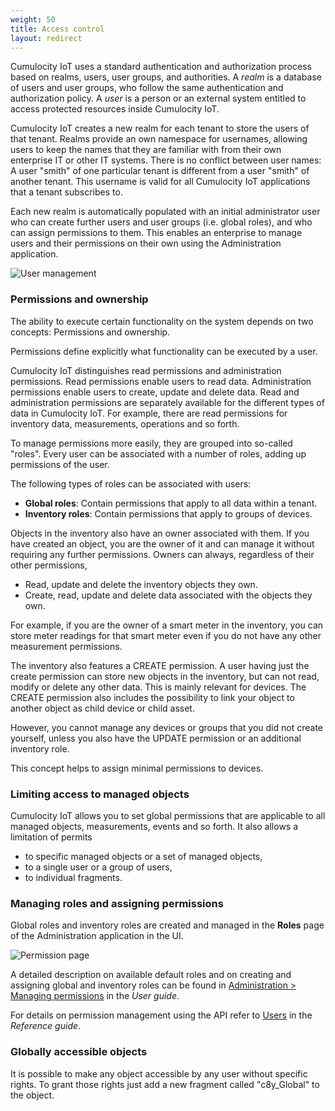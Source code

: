 ```yaml
---
weight: 50
title: Access control
layout: redirect
---
```


Cumulocity IoT uses a standard authentication and authorization process based on realms, users, user groups, and authorities. A *realm* is a database of users and user groups, who follow the same authentication and authorization policy. A *user* is a person or an external system entitled to access protected resources inside Cumulocity IoT. 

Cumulocity IoT creates a new realm for each tenant to store the users of that tenant. Realms provide an own namespace for usernames, allowing users to keep the names that they are familiar with from their own enterprise IT or other IT systems. There is no conflict between user names: A user "smith" of one particular tenant is different from a user "smith" of another tenant. This username is valid for all Cumulocity IoT applications that a tenant subscribes to.

Each new realm is automatically populated with an initial administrator user who can create further users and user groups (i.e. global roles), and who can assign permissions to them. This enables an enterprise to manage users and their permissions on their own using the Administration application.

![User management](/images/concepts-guide/user-management.png)


### Permissions and ownership

The ability to execute certain functionality on the system depends on two concepts: Permissions and ownership. 

Permissions define explicitly what functionality can be executed by a user. 

Cumulocity IoT distinguishes read permissions and administration permissions. Read permissions enable users to read data. Administration permissions enable users to create, update and delete data. Read and administration permissions are separately available for the different types of data in Cumulocity IoT. For example, there are read permissions for inventory data, measurements, operations and so forth.

To manage permissions more easily, they are grouped into so-called "roles". Every user can be associated with a number of roles, adding up permissions of the user. 

The following types of roles can be associated with users:

* **Global roles**: Contain permissions that apply to all data within a tenant.
* **Inventory roles**: Contain permissions that apply to groups of devices.

Objects in the inventory also have an owner associated with them. If you have created an object, you are the owner of it and can manage it without requiring any further permissions. Owners can always, regardless of their other permissions,

-   Read, update and delete the inventory objects they own.
-   Create, read, update and delete data associated with the objects they own.

For example, if you are the owner of a smart meter in the inventory, you can store meter readings for that smart meter even if you do not have any other measurement permissions.

The inventory also features a CREATE permission. A user having just the create permission can store new objects in the inventory, but can not read, modify or delete any other data. This is mainly relevant for devices. The CREATE permission also includes the possibility to link your object to another object as child device or child asset.

However, you cannot manage any devices or groups that you did not create yourself, unless you also have the UPDATE permission or an additional inventory role. 

This concept helps to assign minimal permissions to devices. 

### Limiting access to managed objects

Cumulocity IoT allows you to set global permissions that are applicable to all managed objects, measurements, events and so forth. It also allows a limitation of permits

* to specific managed objects or a set of managed objects, 
* to a single user or a group of users,
* to individual fragments.

### Managing roles and assigning permissions

Global roles and inventory roles are created and managed in the **Roles** page of the Administration application in the UI.

![Permission page](/images/users-guide/Administration/admin-global-roles.png)

A detailed description on available default roles and on creating and assigning global and inventory roles can be found in [Administration > Managing permissions](/users-guide/administration#managing-permissions) in the *User guide*.

For details on permission management using the API refer to [Users](/reference/users/) in the *Reference guide*.

### Globally accessible objects

It is possible to make any object accessible by any user without specific rights. To grant those rights just add a new fragment called "c8y_Global" to the object.
